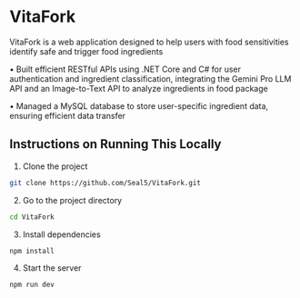 # VitaFork

VitaFork is a web application designed to help users with food sensitivities identify safe and trigger food ingredients

• Built efficient RESTful APIs using .NET Core and C# for user authentication and ingredient classification,
integrating the Gemini Pro LLM API and an Image-to-Text API to analyze ingredients in food package

• Managed a MySQL database to store user-specific ingredient data, ensuring efficient data transfer

## Instructions on Running This Locally

1. Clone the project
```sh
git clone https://github.com/Seal5/VitaFork.git
```

2. Go to the project directory
```sh
cd VitaFork
```

3. Install dependencies
```sh
npm install
```

4. Start the server
```sh
npm run dev
```
